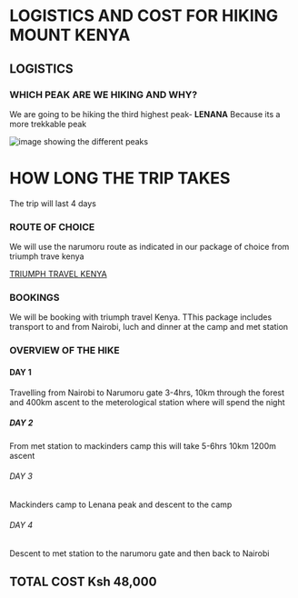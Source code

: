  
# LOGISTICS AND COST FOR HIKING MOUNT KENYA

## LOGISTICS

### WHICH PEAK ARE WE HIKING AND WHY?
We are going to be hiking the third highest peak- **LENANA** Because its a more trekkable peak

![image showing the different peaks](https://www.adventurealternative.com/media/817099/view-of-peaks.jpg?width=598px&height=311px)

# HOW LONG THE TRIP TAKES
The trip will last 4 days


### ROUTE OF CHOICE
We will use the narumoru route as indicated in our package of choice from triumph trave kenya

[TRIUMPH TRAVEL KENYA](https://www.safaribookings.com/day/t15108)

### BOOKINGS
We will be booking with triumph travel Kenya. TThis package includes transport to and from Nairobi, luch and dinner at the camp and met station

### OVERVIEW OF THE HIKE

#### DAY 1
Travelling from Nairobi to Narumoru gate 3-4hrs, 10km through the forest and 400km ascent to the meterological station where will spend the night

##### DAY 2
From met station to mackinders camp this will take 5-6hrs 10km 1200m ascent

###### DAY 3  
Mackinders camp to Lenana peak  and descent to the camp   

###### DAY 4 
Descent to met station to the narumoru gate and then back to Nairobi

## TOTAL COST Ksh 48,000



# 
